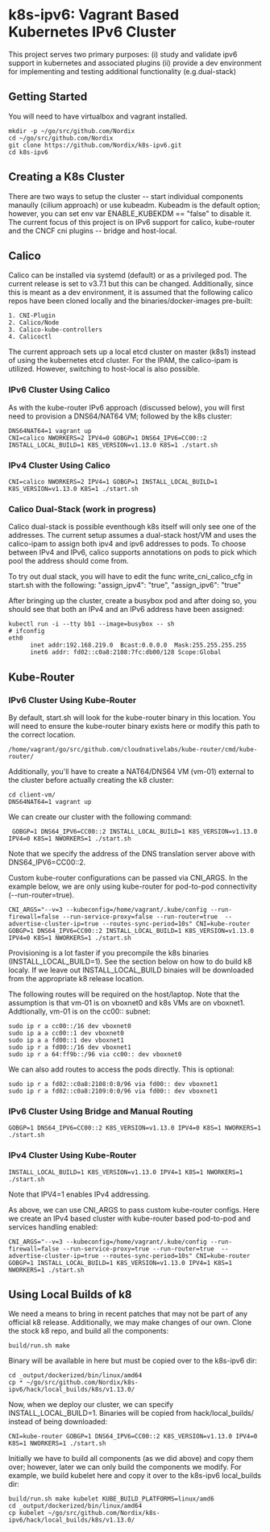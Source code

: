 # k8s-ipv6: Vagrant Based Kubernetes IPv6 Cluster

This project serves two primary purposes: (i) study and validate ipv6 support in kubernetes and associated plugins (ii) provide a dev environment for implementing and testing additional functionality (e.g.dual-stack)

## Getting Started

You will need to have virtualbox and vagrant installed. 

    mkdir -p ~/go/src/github.com/Nordix
    cd ~/go/src/github.com/Nordix
    git clone https://github.com/Nordix/k8s-ipv6.git
    cd k8s-ipv6

## Creating a K8s Cluster

There are two ways to setup the cluster -- start individual components manaully (cilium approach) or use kubeadm. Kubeadm is the default option; however, you can set env var ENABLE_KUBEKDM == "false" to disable it. The current focus of this project is on IPv6 support for calico, kube-router and the CNCF cni plugins -- bridge and host-local. 

## Calico

Calico can be installed via systemd (default) or as a privileged pod. The current release is set to v3.7.1 but this can be changed. Additionally, since this is meant as a dev environment, it is assumed that the following calico repos have been cloned locally and the binaries/docker-images pre-built:
    
    1. CNI-Plugin
    2. Calico/Node 
    3. Calico-kube-controllers
    4. Calicoctl

The current approach sets up a local etcd cluster on master (k8s1) instead of using the kubernetes etcd cluster.
For the IPAM, the calico-ipam is utilized. However, switching to host-local is also possible. 

### IPv6 Cluster Using Calico
    
As with the kube-router IPv6 approach (discussed below), you will first need to provision a DNS64/NAT64 VM; followed by the k8s cluster:

    DNS64NAT64=1 vagrant up
    CNI=calico NWORKERS=2 IPV4=0 GOBGP=1 DNS64_IPV6=CC00::2 INSTALL_LOCAL_BUILD=1 K8S_VERSION=v1.13.0 K8S=1 ./start.sh

### IPv4 Cluster Using Calico

    CNI=calico NWORKERS=2 IPV4=1 GOBGP=1 INSTALL_LOCAL_BUILD=1 K8S_VERSION=v1.13.0 K8S=1 ./start.sh

### Calico Dual-Stack (work in progress)

Calico dual-stack is possible eventhough k8s itself will only see one of the addresses. The current setup assumes a dual-stack host/VM and uses the calico-ipam to assign both ipv4 and ipv6 addresses to pods. To choose between IPv4 and IPv6, calico supports annotations on pods to pick which pool the address should come from.

To try out dual stack, you will have to edit the func write_cni_calico_cfg in start.sh with the following:
        "assign_ipv4": "true",
        "assign_ipv6": "true"

After bringing up the cluster, create a busybox pod and after doing so, you should see that both an IPv4 and an IPv6 address have been assigned:

    kubectl run -i --tty bb1 --image=busybox -- sh
    # ifconfig 
    eth0  
          inet addr:192.168.219.0  Bcast:0.0.0.0  Mask:255.255.255.255
          inet6 addr: fd02::c0a8:2108:7fc:db00/128 Scope:Global

## Kube-Router

### IPv6 Cluster Using Kube-Router

By default, start.sh will look for the kube-router binary in this location. You will need to ensure the kube-router binary exists here or modify this path to the correct location. 

    /home/vagrant/go/src/github.com/cloudnativelabs/kube-router/cmd/kube-router/
    
Additionally, you'll have to create a NAT64/DNS64 VM (vm-01) external to the cluster before actually creating the k8 cluster:
    
    cd client-vm/
    DNS64NAT64=1 vagrant up

We can create our cluster with the following command:

     GOBGP=1 DNS64_IPV6=CC00::2 INSTALL_LOCAL_BUILD=1 K8S_VERSION=v1.13.0 IPV4=0 K8S=1 NWORKERS=1 ./start.sh

Note that we specify the address of the DNS translation server above with DNS64_IPV6=CC00::2. 

Custom kube-router configurations can be passed via CNI_ARGS. In the example below, we are only using kube-router for pod-to-pod connectivity (--run-router=true). 

    CNI_ARGS="--v=3 --kubeconfig=/home/vagrant/.kube/config --run-firewall=false --run-service-proxy=false --run-router=true  --advertise-cluster-ip=true --routes-sync-period=10s" CNI=kube-router GOBGP=1 DNS64_IPV6=CC00::2 INSTALL_LOCAL_BUILD=1 K8S_VERSION=v1.13.0 IPV4=0 K8S=1 NWORKERS=1 ./start.sh

Provisioning is a lot faster if you precompile the k8s binaries (INSTALL_LOCAL_BUILD=1). See the section below on how to do build k8 localy. If we leave out INSTALL_LOCAL_BUILD binaies will be downloaded from the appropriate k8 release location.

The following routes will be required on the host/laptop. Note that the assumption is that vm-01 is on vboxnet0 and k8s VMs are on vboxnet1. Addtionally, vm-01 is on the cc00:: subnet:

    sudo ip r a cc00::/16 dev vboxnet0
    sudo ip a a cc00::1 dev vboxnet0
    sudo ip a a fd00::1 dev vboxnet1
    sudo ip r a fd00::/16 dev vboxnet1
    sudo ip r a 64:ff9b::/96 via cc00:: dev vboxnet0

We can also add routes to access the pods directly. This is optional: 

    sudo ip r a fd02::c0a8:2108:0:0/96 via fd00:: dev vboxnet1 
    sudo ip r a fd02::c0a8:2109:0:0/96 via fd00:: dev vboxnet1

### IPv6 Cluster Using Bridge and Manual Routing
    
    GOBGP=1 DNS64_IPV6=CC00::2 K8S_VERSION=v1.13.0 IPV4=0 K8S=1 NWORKERS=1 ./start.sh

### IPv4 Cluster Using Kube-Router

    INSTALL_LOCAL_BUILD=1 K8S_VERSION=v1.13.0 IPV4=1 K8S=1 NWORKERS=1 ./start.sh

Note that IPV4=1 enables IPv4 addressing.

As above, we can use CNI_ARGS to pass custom kube-router configs. Here we create an IPv4 based cluster with kube-router based pod-to-pod and services handling enabled: 

    CNI_ARGS="--v=3 --kubeconfig=/home/vagrant/.kube/config --run-firewall=false --run-service-proxy=true --run-router=true  --advertise-cluster-ip=true --routes-sync-period=10s" CNI=kube-router GOBGP=1 INSTALL_LOCAL_BUILD=1 K8S_VERSION=v1.13.0 IPV4=1 K8S=1 NWORKERS=1 ./start.sh

## Using Local Builds of k8

We need a means to bring in recent patches that may not be part of any official k8 release. Additionally, we may make changes of our own. 
Clone the stock k8 repo, and build all the components: 
    
    build/run.sh make 

Binary will be available in here but must be copied over to the k8s-ipv6 dir: 
    
    cd _output/dockerized/bin/linux/amd64 
    cp * ~/go/src/github.com/Nordix/k8s-ipv6/hack/local_builds/k8s/v1.13.0/

Now, when we deploy our cluster, we can specify INSTALL_LOCAL_BUILD=1. Binaries will be copied from hack/local_builds/ instead of being downloaded:

    CNI=kube-router GOBGP=1 DNS64_IPV6=CC00::2 K8S_VERSION=v1.13.0 IPV4=0 K8S=1 NWORKERS=1 ./start.sh

Initially we have to build all components (as we did above) and copy them over; however, later we can only build the components we modify. For example, we build kubelet here and copy it over to the k8s-ipv6 local_builds dir: 

    build/run.sh make kubelet KUBE_BUILD_PLATFORMS=linux/amd6 
    cd _output/dockerized/bin/linux/amd64 
    cp kubelet ~/go/src/github.com/Nordix/k8s-ipv6/hack/local_builds/k8s/v1.13.0/
